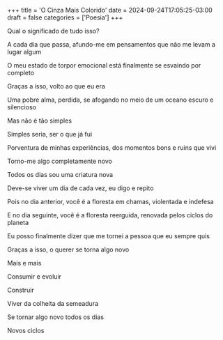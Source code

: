 +++
title = 'O Cinza Mais Colorido'
date = 2024-09-24T17:05:25-03:00
draft = false
categories = ['Poesia']
+++

Qual o significado de tudo isso?

A cada dia que passa, afundo-me em pensamentos que não me levam a lugar algum

O meu estado de torpor emocional está finalmente se esvaindo por completo

Graças a isso, volto ao que eu era

Uma pobre alma, perdida, se afogando no meio de um oceano escuro e silencioso

Mas não é tão simples

Simples seria, ser o que já fui

Porventura de minhas experiências, dos momentos bons e ruins que vivi

Torno-me algo completamente novo

Todos os dias sou uma criatura nova

Deve-se viver um dia de cada vez, eu digo e repito

Pois no dia anterior, você é a floresta em chamas, violentada e indefesa

E no dia seguinte, você é a floresta reerguida, renovada pelos ciclos do planeta

Eu posso finalmente dizer que me tornei a pessoa que eu sempre quis

Graças a isso, o querer se torna algo novo

Mais e mais

Consumir e evoluir

Construir

Viver da colheita da semeadura

Se tornar algo novo todos os dias

Novos ciclos